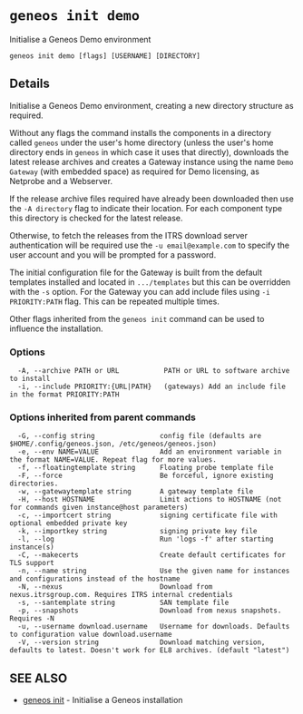 # `geneos init demo`

Initialise a Geneos Demo environment

```text
geneos init demo [flags] [USERNAME] [DIRECTORY]
```

## Details

Initialise a Geneos Demo environment, creating a new directory
structure as required.

Without any flags the command installs the components in a directory
called `geneos` under the user's home directory (unless the user's
home directory ends in `geneos` in which case it uses that directly),
downloads the latest release archives and creates a Gateway instance
using the name `Demo Gateway` (with embedded space) as required for
Demo licensing, as Netprobe and a Webserver.

If the release archive files required have already been downloaded then
use the `-A directory` flag to indicate their location. For each
component type this directory is checked for the latest release.

Otherwise, to fetch the releases from the ITRS download server
authentication will be required use the `-u email@example.com` to
specify the user account and you will be prompted for a password.

The initial configuration file for the Gateway is built from the
default templates installed and located in `.../templates` but this
can be overridden with the `-s` option. For the Gateway you can add
include files using `-i PRIORITY:PATH` flag. This can be repeated
multiple times.

Other flags inherited from the `geneos init` command can be used to
influence the installation.

### Options

```text
  -A, --archive PATH or URL           PATH or URL to software archive to install
  -i, --include PRIORITY:{URL|PATH}   (gateways) Add an include file in the format PRIORITY:PATH
```

### Options inherited from parent commands

```text
  -G, --config string                config file (defaults are $HOME/.config/geneos.json, /etc/geneos/geneos.json)
  -e, --env NAME=VALUE               Add an environment variable in the format NAME=VALUE. Repeat flag for more values.
  -f, --floatingtemplate string      Floating probe template file
  -F, --force                        Be forceful, ignore existing directories.
  -w, --gatewaytemplate string       A gateway template file
  -H, --host HOSTNAME                Limit actions to HOSTNAME (not for commands given instance@host parameters)
  -c, --importcert string            signing certificate file with optional embedded private key
  -k, --importkey string             signing private key file
  -l, --log                          Run 'logs -f' after starting instance(s)
  -C, --makecerts                    Create default certificates for TLS support
  -n, --name string                  Use the given name for instances and configurations instead of the hostname
  -N, --nexus                        Download from nexus.itrsgroup.com. Requires ITRS internal credentials
  -s, --santemplate string           SAN template file
  -p, --snapshots                    Download from nexus snapshots. Requires -N
  -u, --username download.username   Username for downloads. Defaults to configuration value download.username
  -V, --version string               Download matching version, defaults to latest. Doesn't work for EL8 archives. (default "latest")
```

## SEE ALSO

* [geneos init](geneos_init.md)	 - Initialise a Geneos installation
